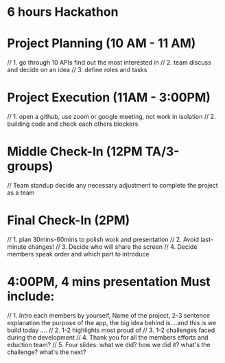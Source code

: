 # 6 hours Hackathon

# Project Planning (10 AM - 11 AM)

// 1. go through 10 APIs find out the most interested in
// 2. team discuss and decide on an idea
// 3. define roles and tasks

# Project Execution (11AM - 3:00PM)

// 1. open a github, use zoom or google meeting, not work in isolation
// 2. building code and check each others blockers

# Middle Check-In (12PM TA/3-groups)

// Team standup decide any necessary adjustment to complete the project as a team

# Final Check-In (2PM)

// 1. plan 30mins-60mins to polish work and presentation
// 2. Avoid last-minute changes!
// 3. Decide who will share the screen
// 4. Decide members speak order and which part to introduce

# 4:00PM, 4 mins presentation Must include:

// 1. Intro each members by yourself, Name of the project, 2-3 sentence explanation the purpose of the app, the big idea behind is....and this is we build today ....
// 2. 1-2 highlights most proud of
// 3. 1-2 challenges faced during the development
// 4. Thank you for all the members efforts and eduction team?
// 5. Four slides: what we did? how we did it? what's the challenge? what's the next?
